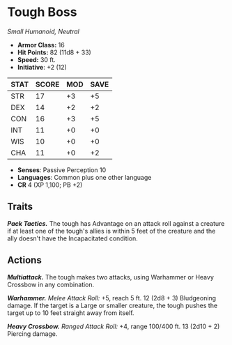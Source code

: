 # Tough Boss

*Small Humanoid, Neutral*

- **Armor Class:** 16
- **Hit Points:** 82 (11d8 + 33)
- **Speed:** 30 ft.
- **Initiative**: +2 (12)

|STAT|SCORE|MOD|SAVE|
| --- | --- | --- | ---- |
| STR | 17 | +3 | +5 |
| DEX | 14 | +2 | +2 |
| CON | 16 | +3 | +5 |
| INT | 11 | +0 | +0 |
| WIS | 10 | +0 | +0 |
| CHA | 11 | +0 | +2 |

- **Senses**: Passive Perception 10
- **Languages**: Common plus one other language
- **CR** 4 (XP 1,100; PB +2)

## Traits

***Pack Tactics.*** The tough has Advantage on an attack roll against a creature if at least one of the tough's allies is within 5 feet of the creature and the ally doesn't have the Incapacitated condition.


## Actions

***Multiattack.*** The tough makes two attacks, using Warhammer or Heavy Crossbow in any combination.

***Warhammer.*** *Melee Attack Roll:* +5, reach 5 ft. 12 (2d8 + 3) Bludgeoning damage. If the target is a Large or smaller creature, the tough pushes the target up to 10 feet straight away from itself.

***Heavy Crossbow.*** *Ranged Attack Roll:* +4, range 100/400 ft. 13 (2d10 + 2) Piercing damage.

